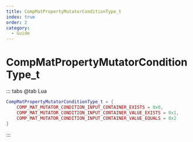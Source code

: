 ```yaml
---
title: CompMatPropertyMutatorConditionType_t
index: true
order: 2
category:
  - Guide
---
```


# CompMatPropertyMutatorConditionType_t
::: tabs
@tab Lua
```lua
CompMatPropertyMutatorConditionType_t = {
    COMP_MAT_MUTATOR_CONDITION_INPUT_CONTAINER_EXISTS = 0x0,
    COMP_MAT_MUTATOR_CONDITION_INPUT_CONTAINER_VALUE_EXISTS = 0x1,
    COMP_MAT_MUTATOR_CONDITION_INPUT_CONTAINER_VALUE_EQUALS = 0x2
}
```
:::
